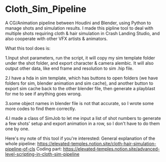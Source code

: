# Cloth_Sim_Pipeline
A CG/Animation pipeline between Houdini and Blender, using Python to manage shots and simulation results. I made this pipline tool to deal with multiple shots requiring cloth & hair simulation in Crash Landing Studio, and also cooperate with other VFX artists & animators.

What this tool does is:

1.Input shot parameters, run the script, it will copy my sim template folder under the shot folder, and export character & camera alembic. It will also output other data, like end frame and resolution to sim .hip file.

2.I have a hda in sim template, which has buttons to open folders (we have folders for sim, blender animation and sim cache), and another button to export sim cache back to the other blender file, then generate a playblast for me to see if anything goes wrong.

3.some object names in blender file is not that accurate, so I wrote some more codes to find them correctly.

4.I made a class of SimJob to let me input a list of shot numbers to generate a few shots' setup and export animation in a row, so I don't have to do them one by one.


Here's my note of this tool if you're interested:
General explanation of the whole pipeline: https://elevated-temples.notion.site/cloth-hair-simulation-pipeline-of-cls
Coding part: https://elevated-temples.notion.site/advanced-level-scripting-in-cloth-sim-pipeline
